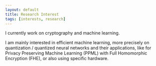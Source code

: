 ```yaml
---
layout: default
title: Research Interest
tags: [interests, research]
---
```


I currently work on cryptography and machine learning.

I am mainly interested in efficient machine learning, more precisely on quantization / quantized neural networks and their applications, like for Privacy Preserving Machine Learning (PPML) with Full Homomorphic Encryption (FHE), or also using specific hardware.
